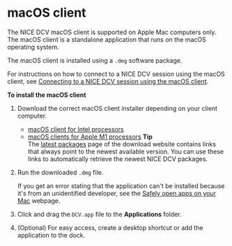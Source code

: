 # macOS client<a name="client-mac"></a>

The NICE DCV macOS client is supported on Apple Mac computers only\. The macOS client is a standalone application that runs on the macOS operating system\.

The macOS client is installed using a `.dmg` software package\.

For instructions on how to connect to a NICE DCV session using the macOS client, see [Connecting to a NICE DCV session using the macOS client](using-connecting-mac.md)\.

**To install the macOS client**

1. Download the correct macOS client installer depending on your client computer\.
   + [macOS client for Intel processors](https://d1uj6qtbmh3dt5.cloudfront.net/2023.0/Clients/nice-dcv-viewer-2023.0.5456.x86_64.dmg)
   + [macOS clients for Apple M1 processors](https://d1uj6qtbmh3dt5.cloudfront.net/2023.0/Clients/nice-dcv-viewer-2023.0.5456.arm64.dmg)
**Tip**  
The [latest packages](http://download.nice-dcv.com/latest.html) page of the download website contains links that always point to the newest available version\. You can use these links to automatically retrieve the newest NICE DCV packages\.

1. Run the downloaded `.dmg` file\.

   If you get an error stating that the application can't be installed because it's from an unidentified developer, see the [Safely open apps on your Mac](https://support.apple.com/en-ie/HT202491) webpage\.

1. Click and drag the `DCV.app` file to the **Applications** folder\.

1. \(Optional\) For easy access, create a desktop shortcut or add the application to the dock\.